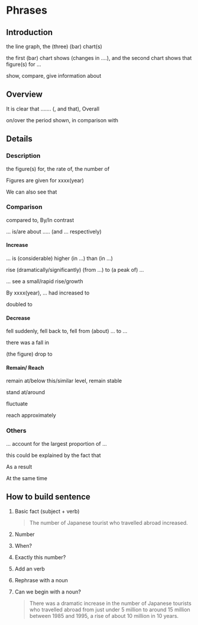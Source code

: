 # Phrases

## Introduction

the line graph, the (three) (bar) chart(s)

the first (bar) chart shows (changes in ....), and the second chart shows that figure(s) for ...

show, compare, give information about

## Overview

It is clear that ....... (, and that), Overall

on/over the period shown, in comparison with

## Details

### Description

the figure(s) for, the rate of, the number of

Figures are given for xxxx(year)

We can also see that

### Comparison

compared to, By/In contrast

... is/are about ..... (and ... respectively)

#### Increase

... is (considerable) higher (in ...) than (in ...)

rise (dramatically/significantly) (from ...) to (a peak of) ...

... see a small/rapid rise/growth

By xxxx(year), ... had increased to

doubled to

#### Decrease

fell suddenly, fell back to, fell from (about) ... to ...

there was a fall in

(the figure) drop to

#### Remain/ Reach

remain at/below this/similar level, remain stable

stand at/around

fluctuate

reach approximately

### Others

... account for the largest proportion of ...

this could be explained by the fact that

As a result

At the same time

## How to build sentence

1. Basic fact (subject + verb)

   > The number of Japanese tourist who travelled abroad increased.

2. Number

3. When?

4. Exactly this number?

5. Add an verb

6. Rephrase with a noun

7. Can we begin with a noun?

   > There was a dramatic increase in the number of Japanese tourists who travelled abroad from just under 5 million to around 15 million between 1985 and 1995, a rise of about 10 million in 10 years.